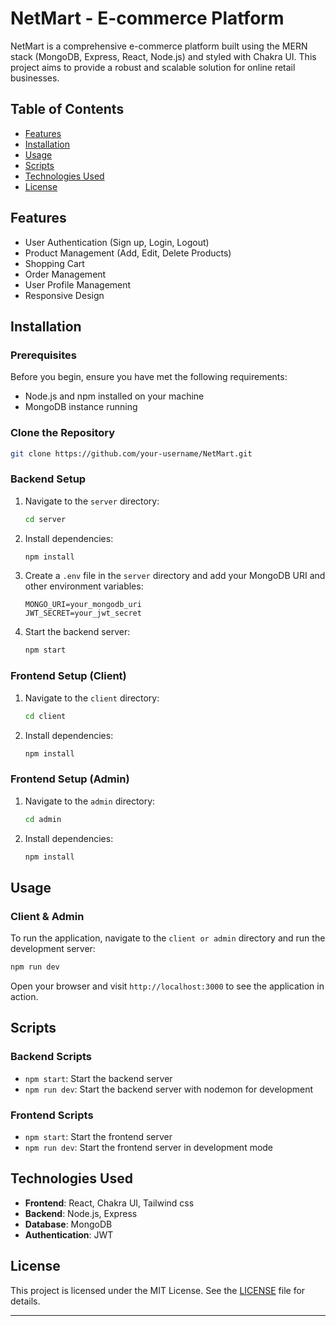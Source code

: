 # NetMart - E-commerce Platform

NetMart is a comprehensive e-commerce platform built using the MERN stack (MongoDB, Express, React, Node.js) and styled with Chakra UI. This project aims to provide a robust and scalable solution for online retail businesses.

## Table of Contents

- [Features](#features)
- [Installation](#installation)
- [Usage](#usage)
- [Scripts](#scripts)
- [Technologies Used](#technologies-used)
- [License](#license)

## Features

- User Authentication (Sign up, Login, Logout)
- Product Management (Add, Edit, Delete Products)
- Shopping Cart
- Order Management
- User Profile Management
- Responsive Design

## Installation

### Prerequisites

Before you begin, ensure you have met the following requirements:

- Node.js and npm installed on your machine
- MongoDB instance running

### Clone the Repository

```bash
git clone https://github.com/your-username/NetMart.git
```

### Backend Setup

1. Navigate to the `server` directory:

   ```bash
   cd server
   ```

2. Install dependencies:

   ```bash
   npm install
   ```

3. Create a `.env` file in the `server` directory and add your MongoDB URI and other environment variables:

   ```env
   MONGO_URI=your_mongodb_uri
   JWT_SECRET=your_jwt_secret
   ```

4. Start the backend server:

   ```bash
   npm start
   ```

### Frontend Setup (Client)

1. Navigate to the `client` directory:

   ```bash
   cd client
   ```

2. Install dependencies:

   ```bash
   npm install
   ```

### Frontend Setup (Admin)

1. Navigate to the `admin` directory:

   ```bash
   cd admin
   ```

2. Install dependencies:

   ```bash
   npm install
   ```

## Usage
### Client & Admin

To run the application, navigate to the `client or admin` directory and run the development server:

```bash
npm run dev
```

Open your browser and visit `http://localhost:3000` to see the application in action.


## Scripts

### Backend Scripts

- `npm start`: Start the backend server
- `npm run dev`: Start the backend server with nodemon for development

### Frontend Scripts

- `npm start`: Start the frontend server
- `npm run dev`: Start the frontend server in development mode

## Technologies Used

- **Frontend**: React, Chakra UI, Tailwind css
- **Backend**: Node.js, Express
- **Database**: MongoDB
- **Authentication**: JWT

## License

This project is licensed under the MIT License. See the [LICENSE](LICENSE) file for details.

---

